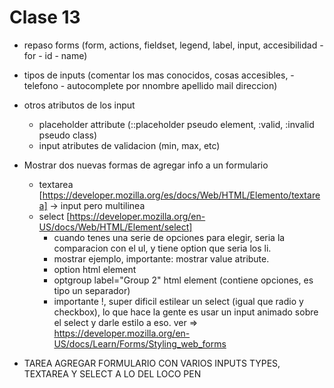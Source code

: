 # Clase 13

* repaso forms (form, actions, fieldset, legend, label, input, accesibilidad - for - id - name)
* tipos de inputs (comentar los mas conocidos, cosas accesibles, - telefono - autocomplete por nnombre apellido mail direccion)

* otros atributos de los input
  * placeholder attribute (::placeholder pseudo element, :valid, :invalid pseudo class)
  * input atributes de validacion (min, max, etc)

* Mostrar dos nuevas formas de agregar info a un formulario
  * textarea [https://developer.mozilla.org/es/docs/Web/HTML/Elemento/textarea] -> input pero multilinea
  * select [https://developer.mozilla.org/en-US/docs/Web/HTML/Element/select]
    * cuando tenes una serie de opciones para elegir, seria la comparacion con el ul, y tiene option que seria los li.
    * mostrar ejemplo, importante: mostrar value atribute.
    * option html element
    * optgroup label="Group 2" html element (contiene opciones, es tipo un separador)
    * importante !, super dificil estilear un select (igual que radio y checkbox), lo que hace la gente es usar un input animado sobre el select y darle estilo a eso. ver => https://developer.mozilla.org/en-US/docs/Learn/Forms/Styling_web_forms

* TAREA AGREGAR FORMULARIO CON VARIOS INPUTS TYPES, TEXTAREA Y SELECT A LO DEL LOCO PEN